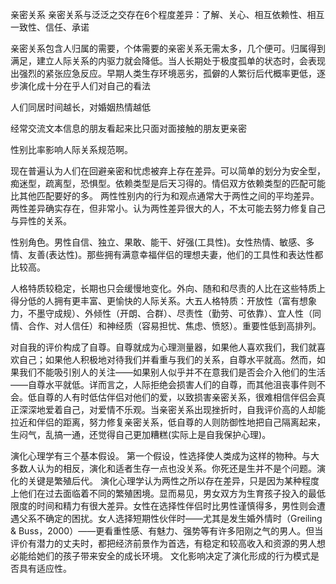 亲密关系
亲密关系与泛泛之交存在6个程度差异：了解、关心、相互依赖性、相互一致性、信任、承诺

亲密关系包含人归属的需要，个体需要的亲密关系无需太多，几个便可。归属得到满足，建立人际关系的内驱力就会降低。当人长期处于极度孤单的状态时，会表现出强烈的紧张应急反应。早期人类生存环境恶劣，孤僻的人繁衍后代概率更低，逐步演化成十分在乎人们对自己的看法

人们同居时间越长，对婚姻热情越低

经常交流文本信息的朋友看起来比只面对面接触的朋友更亲密

性别比率影响人际关系规范啊。

现在普遍认为人们在回避亲密和忧虑被弃上存在差异。可以简单的划分为安全型，痴迷型，疏离型，恐惧型。依赖类型是后天习得的。情侣双方依赖类型的匹配可能比其他匹配要好的多。
两性性别内的行为和观点通常大于两性之间的平均差异。两性差异确实存在，但非常小。认为两性差异很大的人，不太可能去努力修复自己与异性的关系。

性别角色。男性自信、独立、果敢、能干、好强(工具性)。女性热情、敏感、多情、友善(表达性)。那些拥有满意幸福伴侣的理想夫妻，他们的工具性和表达性都比较高。

人格特质较稳定，长期也只会缓慢地变化。外向、随和和尽责的人比在这些特质上得分低的人拥有更丰富、更愉快的人际关系。大五人格特质：开放性（富有想象力，不墨守成规）、外倾性（开朗、合群）、尽责性（勤劳、可依靠）、宜人性（同情、合作、对人信任）和神经质（容易担忧、焦虑、愤怒）。重要性低到高排列。

对自我的评价构成了自尊。自尊就成为心理测量器，如果他人喜欢我们，我们就喜欢自己；如果他人积极地对待我们并看重与我们的关系，自尊水平就高。然而，如果我们不能吸引别人的关注——如果别人似乎并不在意我们是否会介入他们的生活——自尊水平就低。详而言之，人际拒绝会损害人们的自尊，而其他沮丧事件则不会。低自尊的人有时低估伴侣对他们的爱，以致损害亲密关系，很难相信伴侣会真正深深地爱着自己，对爱情不乐观。当亲密关系出现挫折时，自我评价高的人却能拉近和伴侣的距离，努力修复亲密关系，低自尊的人则防御性地把自己隔离起来，生闷气，乱搞一通，还觉得自己更加糟糕(实际上是自我保护心理)。

演化心理学有三个基本假设。
第一个假设，性选择使人类成为这样的物种。与大多数人认为的相反，演化和适者生存一点也没关系。你死还是生并不是个问题。演化的关键是繁殖后代。
演化心理学认为两性之所以存在差异，只是因为某种程度上他们在过去面临着不同的繁殖困境。显而易见，男女双方为生育孩子投入的最低限度的时间和精力有很大差异。女性在选择性伴侣时比男性谨慎得多，男性则会遭遇父系不确定的困扰。女人选择短期性伙伴时——尤其是发生婚外情时（Greiling & Buss，2000）——更看重性感、有魅力、强势等有许多阳刚之气的男人。但当评价有潜力的丈夫时，都把经济前景作为首选，有稳定和较高收入和资源的男人想必能给她们的孩子带来安全的成长环境。
文化影响决定了演化形成的行为模式是否具有适应性。
